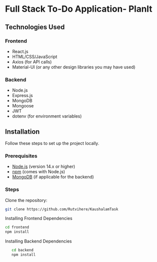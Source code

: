 # Full Stack To-Do Application- PlanIt

## Technologies Used

### Frontend
- React.js
- HTML/CSS/JavaScript
- Axios (for API calls)
- Material-UI (or any other design libraries you may have used)

### Backend
- Node.js
- Express.js
- MongoDB 
- Mongoose 
- JWT
- dotenv (for environment variables)

## Installation

Follow these steps to set up the project locally.

### Prerequisites

- [Node.js](https://nodejs.org/) (version 14.x or higher)
- [npm](https://www.npmjs.com/) (comes with Node.js)
- [MongoDB](https://www.mongodb.com/) (if applicable for the backend)

### Steps

 Clone the repository:

   ```bash
   git clone https://github.com/Rutvihere/KaushalamTask
   ```
   Installing Frontend Dependencies
   ```bash
   cd frontend
   npm install
   ```
Installing Backend Dependencies
```bash
   cd backend
   npm install
```


